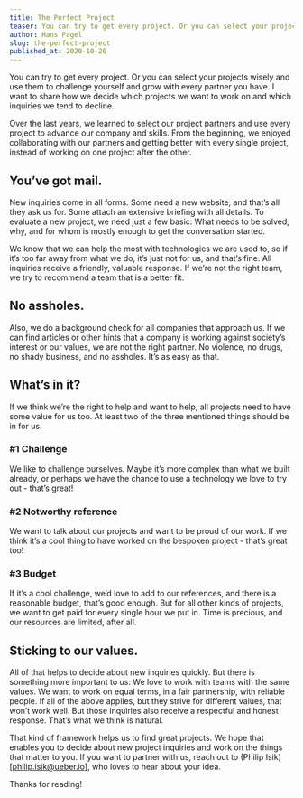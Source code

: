 ```yaml
---
title: The Perfect Project
teaser: You can try to get every project. Or you can select your projects wisely and use them to challenge yourself and grow with every partner you have.
author: Hans Pagel
slug: the-perfect-project
published_at: 2020-10-26
---
```


You can try to get every project. Or you can select your projects wisely and use them to challenge yourself and grow with every partner you have. I want to share how we decide which projects we want to work on and which inquiries we tend to decline.

Over the last years, we learned to select our project partners and use every project to advance our company and skills. From the beginning, we enjoyed collaborating with our partners and getting better with every single project, instead of working on one project after the other.

## You’ve got mail.
New inquiries come in all forms. Some need a new website, and that’s all they ask us for. Some attach an extensive briefing with all details. To evaluate a new project, we need just a few basic: What needs to be solved, why, and for whom is mostly enough to get the conversation started.

We know that we can help the most with technologies we are used to, so if it’s too far away from what we do, it’s just not for us, and that’s fine. All inquiries receive a friendly, valuable response. If we’re not the right team, we try to recommend a team that is a better fit.

## No assholes.
Also, we do a background check for all companies that approach us. If we can find articles or other hints that a company is working against society’s interest or our values, we are not the right partner. No violence, no drugs, no shady business, and no assholes. It’s as easy as that.

## What’s in it?
If we think we’re the right to help and want to help, all projects need to have some value for us too. At least two of the three mentioned things should be in for us.

### #1 Challenge
We like to challenge ourselves. Maybe it’s more complex than what we built already, or perhaps we have the chance to use a technology we love to try out - that’s great!

### #2 Notworthy reference
We want to talk about our projects and want to be proud of our work. If we think it’s a cool thing to have worked on the bespoken project - that’s great too!

### #3 Budget
If it’s a cool challenge, we’d love to add to our references, and there is a reasonable budget, that’s good enough. But for all other kinds of projects, we want to get paid for every single hour we put in. Time is precious, and our resources are limited, after all.

## Sticking to our values.
All of that helps to decide about new inquiries quickly. But there is something more important to us: We love to work with teams with the same values. We want to work on equal terms, in a fair partnership, with reliable people. If all of the above applies, but they strive for different values, that won’t work well. But those inquiries also receive a respectful and honest response. That’s what we think is natural.

That kind of framework helps us to find great projects. We hope that enables you to decide about new project inquiries and work on the things that matter to you. If you want to partner with us, reach out to (Philip Isik)[philip.isik@ueber.io], who loves to hear about your idea.

Thanks for reading!
